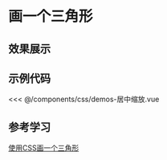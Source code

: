 # 画一个三角形

## 效果展示


<DemosTriangle />
<script setup>
import DemosTriangle from '../../../components/css/demos-居中缩放.vue'
</script>


## 示例代码

<<< @/components/css/demos-居中缩放.vue


## 参考学习


[使用CSS画一个三角形](https://blog.csdn.net/weixin_36270908/article/details/98947183)